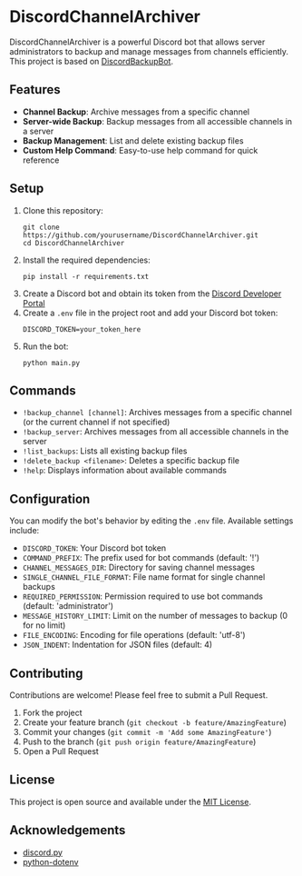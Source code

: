 # DiscordChannelArchiver

DiscordChannelArchiver is a powerful Discord bot that allows server administrators to backup and manage messages from channels efficiently. This project is based on [DiscordBackupBot](https://github.com/PierrunoYT/DiscordBackupBot).

## Features

- **Channel Backup**: Archive messages from a specific channel
- **Server-wide Backup**: Backup messages from all accessible channels in a server
- **Backup Management**: List and delete existing backup files
- **Custom Help Command**: Easy-to-use help command for quick reference

## Setup

1. Clone this repository:
   ```
   git clone https://github.com/yourusername/DiscordChannelArchiver.git
   cd DiscordChannelArchiver
   ```
2. Install the required dependencies:
   ```
   pip install -r requirements.txt
   ```
3. Create a Discord bot and obtain its token from the [Discord Developer Portal](https://discord.com/developers/applications)
4. Create a `.env` file in the project root and add your Discord bot token:
   ```
   DISCORD_TOKEN=your_token_here
   ```
5. Run the bot:
   ```
   python main.py
   ```

## Commands

- `!backup_channel [channel]`: Archives messages from a specific channel (or the current channel if not specified)
- `!backup_server`: Archives messages from all accessible channels in the server
- `!list_backups`: Lists all existing backup files
- `!delete_backup <filename>`: Deletes a specific backup file
- `!help`: Displays information about available commands

## Configuration

You can modify the bot's behavior by editing the `.env` file. Available settings include:

- `DISCORD_TOKEN`: Your Discord bot token
- `COMMAND_PREFIX`: The prefix used for bot commands (default: '!')
- `CHANNEL_MESSAGES_DIR`: Directory for saving channel messages
- `SINGLE_CHANNEL_FILE_FORMAT`: File name format for single channel backups
- `REQUIRED_PERMISSION`: Permission required to use bot commands (default: 'administrator')
- `MESSAGE_HISTORY_LIMIT`: Limit on the number of messages to backup (0 for no limit)
- `FILE_ENCODING`: Encoding for file operations (default: 'utf-8')
- `JSON_INDENT`: Indentation for JSON files (default: 4)

## Contributing

Contributions are welcome! Please feel free to submit a Pull Request.

1. Fork the project
2. Create your feature branch (`git checkout -b feature/AmazingFeature`)
3. Commit your changes (`git commit -m 'Add some AmazingFeature'`)
4. Push to the branch (`git push origin feature/AmazingFeature`)
5. Open a Pull Request

## License

This project is open source and available under the [MIT License](LICENSE).

## Acknowledgements

- [discord.py](https://github.com/Rapptz/discord.py)
- [python-dotenv](https://github.com/theskumar/python-dotenv)
